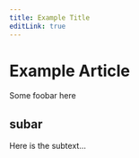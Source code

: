 ```yaml
---
title: Example Title
editLink: true
---
```



# Example Article

Some foobar here

## subar

Here is the subtext...
